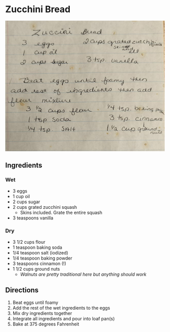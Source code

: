 # Zucchini Bread

![Recipe Scan](/static/images/zuccini-bread.jpg "Recipe Scan")

## Ingredients

### Wet
- 3 eggs
- 1 cup oil
- 2 cups sugar
- 2 cups grated zucchini squash
  - Skins included. Grate the entire squash
- 3 teaspoons vanilla

### Dry 
- 3 1/2 cups flour
- 1 teaspoon baking soda
- 1/4 teaspoon salt (iodized)
- 1/4 teaspoon baking powder
- 3 teaspoons cinnamon (!)
- 1 1/2 cups ground nuts
  - *Walnuts are pretty traditional here but anything should work*

## Directions
1. Beat eggs until foamy
2. Add the rest of the wet ingredients to the eggs
3. Mix dry ingredients together
4. Integrate all ingredients and pour into loaf pan(s) 
5. Bake at 375 degrees Fahrenheit 